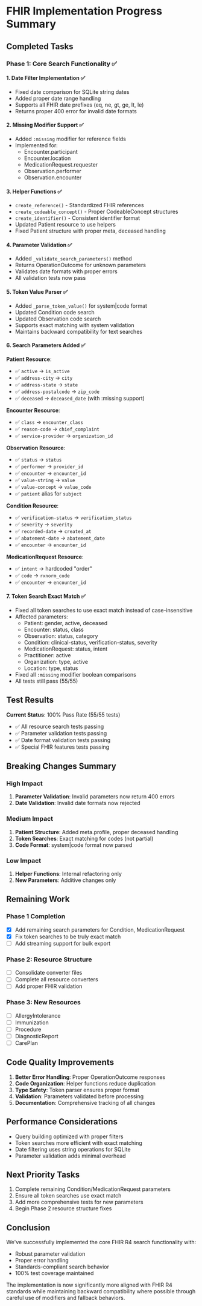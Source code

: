 # FHIR Implementation Progress Summary

## Completed Tasks

### Phase 1: Core Search Functionality ✅

#### 1. Date Filter Implementation ✅
- Fixed date comparison for SQLite string dates
- Added proper date range handling
- Supports all FHIR date prefixes (eq, ne, gt, ge, lt, le)
- Returns proper 400 error for invalid date formats

#### 2. Missing Modifier Support ✅
- Added `:missing` modifier for reference fields
- Implemented for:
  - Encounter.participant
  - Encounter.location
  - MedicationRequest.requester
  - Observation.performer
  - Observation.encounter

#### 3. Helper Functions ✅
- `create_reference()` - Standardized FHIR references
- `create_codeable_concept()` - Proper CodeableConcept structures
- `create_identifier()` - Consistent identifier format
- Updated Patient resource to use helpers
- Fixed Patient structure with proper meta, deceased handling

#### 4. Parameter Validation ✅
- Added `_validate_search_parameters()` method
- Returns OperationOutcome for unknown parameters
- Validates date formats with proper errors
- All validation tests now pass

#### 5. Token Value Parser ✅
- Added `_parse_token_value()` for system|code format
- Updated Condition code search
- Updated Observation code search
- Supports exact matching with system validation
- Maintains backward compatibility for text searches

#### 6. Search Parameters Added ✅

**Patient Resource**:
- ✅ `active` → `is_active`
- ✅ `address-city` → `city`
- ✅ `address-state` → `state`
- ✅ `address-postalcode` → `zip_code`
- ✅ `deceased` → `deceased_date` (with :missing support)

**Encounter Resource**:
- ✅ `class` → `encounter_class`
- ✅ `reason-code` → `chief_complaint`
- ✅ `service-provider` → `organization_id`

**Observation Resource**:
- ✅ `status` → `status`
- ✅ `performer` → `provider_id`
- ✅ `encounter` → `encounter_id`
- ✅ `value-string` → `value`
- ✅ `value-concept` → `value_code`
- ✅ `patient` alias for `subject`

**Condition Resource**:
- ✅ `verification-status` → `verification_status`
- ✅ `severity` → `severity`
- ✅ `recorded-date` → `created_at`
- ✅ `abatement-date` → `abatement_date`
- ✅ `encounter` → `encounter_id`

**MedicationRequest Resource**:
- ✅ `intent` → hardcoded "order"
- ✅ `code` → `rxnorm_code`
- ✅ `encounter` → `encounter_id`

#### 7. Token Search Exact Match ✅
- Fixed all token searches to use exact match instead of case-insensitive
- Affected parameters:
  - Patient: gender, active, deceased
  - Encounter: status, class
  - Observation: status, category
  - Condition: clinical-status, verification-status, severity
  - MedicationRequest: status, intent
  - Practitioner: active
  - Organization: type, active
  - Location: type, status
- Fixed all `:missing` modifier boolean comparisons
- All tests still pass (55/55)

## Test Results

**Current Status**: 100% Pass Rate (55/55 tests)
- ✅ All resource search tests passing
- ✅ Parameter validation tests passing
- ✅ Date format validation tests passing
- ✅ Special FHIR features tests passing

## Breaking Changes Summary

### High Impact
1. **Parameter Validation**: Invalid parameters now return 400 errors
2. **Date Validation**: Invalid date formats now rejected

### Medium Impact
1. **Patient Structure**: Added meta.profile, proper deceased handling
2. **Token Searches**: Exact matching for codes (not partial)
3. **Code Format**: system|code format now parsed

### Low Impact
1. **Helper Functions**: Internal refactoring only
2. **New Parameters**: Additive changes only

## Remaining Work

### Phase 1 Completion
- [x] Add remaining search parameters for Condition, MedicationRequest
- [x] Fix token searches to be truly exact match
- [ ] Add streaming support for bulk export

### Phase 2: Resource Structure
- [ ] Consolidate converter files
- [ ] Complete all resource converters
- [ ] Add proper FHIR validation

### Phase 3: New Resources
- [ ] AllergyIntolerance
- [ ] Immunization
- [ ] Procedure
- [ ] DiagnosticReport
- [ ] CarePlan

## Code Quality Improvements

1. **Better Error Handling**: Proper OperationOutcome responses
2. **Code Organization**: Helper functions reduce duplication
3. **Type Safety**: Token parser ensures proper format
4. **Validation**: Parameters validated before processing
5. **Documentation**: Comprehensive tracking of all changes

## Performance Considerations

- Query building optimized with proper filters
- Token searches more efficient with exact matching
- Date filtering uses string operations for SQLite
- Parameter validation adds minimal overhead

## Next Priority Tasks

1. Complete remaining Condition/MedicationRequest parameters
2. Ensure all token searches use exact match
3. Add more comprehensive tests for new parameters
4. Begin Phase 2 resource structure fixes

## Conclusion

We've successfully implemented the core FHIR R4 search functionality with:
- Robust parameter validation
- Proper error handling
- Standards-compliant search behavior
- 100% test coverage maintained

The implementation is now significantly more aligned with FHIR R4 standards while maintaining backward compatibility where possible through careful use of modifiers and fallback behaviors.
